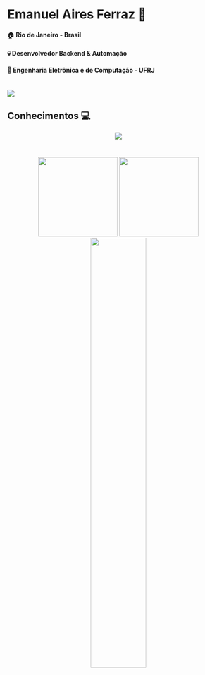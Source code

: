# Emanuel Aires Ferraz 👋
#### 🏠 Rio de Janeiro - Brasil
#### 💀 Desenvolvedor Backend & Automação
#### 📝 Engenharia Eletrônica e de Computação - UFRJ

</br>
<div align="left" >
    <a href="https://www.linkedin.com/in/emanuelaires/" target="_blank">
		<img src="https://skillicons.dev/icons?i=linkedin" target="_blank">
    </a> 
</div>


## Conhecimentos 💻
<div align="center" marginTop="60px">
  <img src="https://skillicons.dev/icons?i=python,c,postgres,arduino,git,linux" />
</div> 		

#
<div align="center">
   <img  height="180em" src="https://github-readme-stats.vercel.app/api?username=emanuelaires&show_icons=true&theme=tokyonight&include_all_commits=true&count_private=true"/>

  <img height="180em" src="https://github-readme-stats.vercel.app/api/top-langs/?username=emanuelaires&layout=compact&langs_count=7&theme=tokyonight&hide=jupyter%20notebook,shell"/> 
  </br>
 <img width="50%" src="https://github-readme-streak-stats.herokuapp.com/?user=emanuelaires&show_icons=true&locale=en&layout=compact&theme=tokyonight&line_height=0" />
 



</div>
